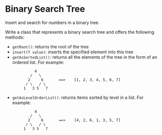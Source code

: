 # Binary Search Tree

Insert and search for numbers in a binary tree.

Write a class that represents a binary search tree and offers the following methods:

- `getRoot()`: returns the root of the tree
- `insert(T value)`: inserts the specified element into this tree
- `getAsSortedList()`: returns all the elements of the tree in the form of an ordered list. For example:
    ```    
              4
            /   \
           2     6       ==>    [1, 2, 3, 4, 5, 6, 7]
          / \   / \
         1   3 5   7
    ```
- `getAsLevelOrderList()`: returns items sorted by level in a list. For example:
    ```    
              4
            /   \
           2     6       ==>    [4, 2, 6, 1, 3, 5, 7]
          / \   / \
         1   3 5   7
    ```